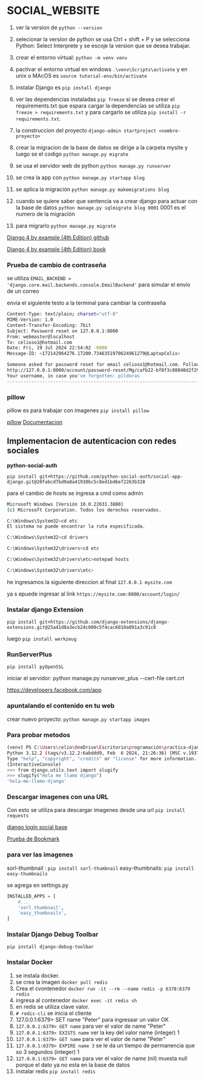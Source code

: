 # SOCIAL_WEBSITE

1. ver la version de `python --version`

2. selecionar la version de python se usa Ctrl + shift + P  y se selecciona Python: Select Interprete y se escoje la version que se desea trabajar.

3. crear el entorno virtual: `python -m venv venv`

4. pactivar el entorno virtual en windows `.\venv\Scripts\activate` y en unix o MAcOS es `source tutorial-env/bin/activate` 

5. instalar Django es `pip install django`

6.  ver las dependencias instaladas `pip freeze` si se desea crear el requirements.txt que espara cargar la dependencias se utiliza `pip freeze > requirements.txt` y para cargarlo se utiliza `pip install -r requirements.txt`.

7. la construccion del proyecto `django-admin startproject <nombre-proyecto>`

8. crear la migracion de la base de datos se dirige a la carpeta mysite y luego se el codigo `python manage.py migrate`

9. se usa el servidor web de python `python manage.py runserver`

10. se crea la app con `python manage.py startapp blog`

11. se aplica la migración `python manage.py makemigrations blog`

12. cuando se quiere saber que sentencia va a crear django para actuar con la base de datos `python manage.py sqlmigrate blog 0001` 0001 es el numero de la migración

13. para migrarlo `python manage.py migrate` 

[Django 4 by example (4th Edition) github](https://github.com/PacktPublishing/Django-4-by-example)

[Django 4 by example (4th Edition) book](https://books.google.es/books?id=GLaEEAAAQBAJ&pg=PA171&hl=es&source=gbs_selected_pages&cad=1#v=onepage&q&f=false)


### Prueba de cambio de contraseña

se utiliza `EMAIL_BACKEND = 'django.core.mail.backends.console.EmailBackend'` para simular el envio de un correo

envia el siguiente testo a la terminal para cambiar la contraseña

```bash
Content-Type: text/plain; charset="utf-8"
MIME-Version: 1.0
Content-Transfer-Encoding: 7bit
Subject: Password reset on 127.0.0.1:8000
From: webmaster@localhost
To: celioso1@hotmail.com
Date: Fri, 19 Jul 2024 22:54:02 -0000
Message-ID: <172142964276.17200.7346351970624961279@LaptopCelis>

Someone asked for password reset for email celioso1@hotmail.com. Follow the link below:
http://127.0.0.1:8000/account/password-reset/Mg/cafb22-bf8f3c88048d2f29c863cf5bc3b47138/
Your username, in case you've forgotten: pildoras
-------------------------------------------------------------------------------
```

### pillow
pillow es para trabajar con imagenes `pip install pillow`

[pillow](https://pypi.org/project/pillow/)
[Documentacion](https://pillow.readthedocs.io/en/stable/)

## Implementacion de autenticacion con redes sociales

**python-social-auth**

`pip install git+https://github.com/python-social-auth/social-app-django.git@20fabcd7bd9a8a41910bc5c8ed1bd6ef2263b328`

para el  cambio de hosts se ingresa a cmd como admin

```bash
Microsoft Windows [Versión 10.0.22631.3880]
(c) Microsoft Corporation. Todos los derechos reservados.

C:\Windows\System32>cd etc
El sistema no puede encontrar la ruta especificada.

C:\Windows\System32>cd drivers

C:\Windows\System32\drivers>cd etc

C:\Windows\System32\drivers\etc>notepad hosts

C:\Windows\System32\drivers\etc>
```
he ingresamos la siguiente direccion al final `127.0.0.1 mysite.com`

ya s epuede ingresar al link `https://mysite.com:8000/account/login/`

### Instalar django Extension

`pip install git+https://github.com/django-extensions/django-extensions.git@25a41d8a3ecb24c009c5f4cac6010a091a3c91c8`

luego `pip install werkzeug`

### RunServerPlus

`pip install pyOpenSSL`

iniciar el servidor: python manage.py runserver_plus --cert-file cert.crt

https://developers.facebook.com/app

### apuntalando el contenido en tu web
crear nuevo proyecto: `python manage.py startapp images`

### Para probar metodos 

```bash
(venv) PS C:\Users\celio\OneDrive\Escritorio\programación\practica-django\SOCIAL_WEBSITE\bookmarks>      python manage.py shell
Python 3.12.2 (tags/v3.12.2:6abddd9, Feb  6 2024, 21:26:36) [MSC v.1937 64 bit (AMD64)] on win32
Type "help", "copyright", "credits" or "license" for more information.
(InteractiveConsole)
>>> from django.utils.text import slugify
>>> slugify("Hola me llamo django")
'hola-me-llamo-django'

```
### Descargar imagenes con una URL

Con esto se utiliza para descargar imagenes desde una url
`pip install requests`

[django login social base](https://github.com/pildorasdeprogramacion/django-login-social-base)

[Prueba de Bookmark](https://127.0.0.1:8000/images/create/?title=%20Django%20and%20Duke&url=https://upload.wikimedia.org/wikipedia/commons/8/85/Django_Reinhardt_and_Duke_Ellington_%28Gottlieb%29.jpg)

### para ver las imagenes

sorl-thumbnail : `pip install sorl-thumbnail`
easy-thumbnails: `pip install easy-thumbnails`

se agrega en settings.py

```python
INSTALLED_APPS = [
    #...
    'sorl.thumbnail',
    'easy_thumbnails',
]
```

### Instalar Django Debug Toolbar 

`pip install django-debug-toolbar`

### Instalar Docker

1. se instala docker.
2. se crea la imagen `docker pull redis` 
3. Crea el cvontenedor `docker run -it --rm --name redis -p 6378:6379 redis`
4. ingresa al contenedor `docker exec -it redis sh`
5. en redis se utiliza clave valor.
 1. `# redis-cli` se inicia el cliente 
 2. 127.0.0.1:6379> SET name "Peter"  para ingresaar un valor
    OK
 3. `127.0.0.1:6379> GET name` para ver el valor de name 
    "Peter"
 4. `127.0.0.1:6379> EXISTS name` ver la key del valor name
    (integer) 1
 5. `127.0.0.1:6379> GET name` para ver el valor de name 
    "Peter"
 6. `127.0.0.1:6379> EXPIRE name 3` se le da un tiempo de permanencia que so 3 segundos
    (integer) 1
 7. `127.0.0.1:6379> GET name` para ver el valor de name
(nil) muesta null porque el dato ya no esta en la base de datos 
6. instalar redis `pip install redis`